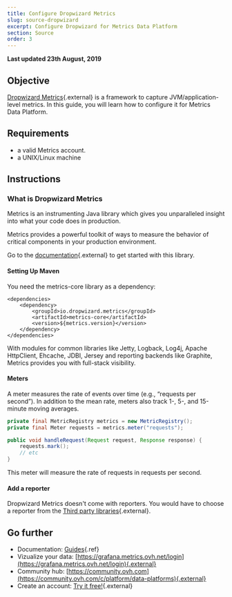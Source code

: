 ```yaml
---
title: Configure Dropwizard Metrics
slug: source-dropwizard
excerpt: Configure Dropwizard for Metrics Data Platform
section: Source
order: 3
---
```

**Last updated 23th August, 2019**

## Objective

[Dropwizard Metrics](https://metrics.dropwizard.io){.external} is a framework to capture JVM/application-level metrics. In this guide, you will learn how to configure it for Metrics Data Platform.

## Requirements

- a valid Metrics account.
- a UNIX/Linux machine

## Instructions

### What is Dropwizard Metrics

Metrics is an instrumenting Java library which gives you unparalleled insight into what your code does in production.

Metrics provides a powerful toolkit of ways to measure the behavior of critical components in your production environment.

Go to the [documentation](http://metrics.dropwizard.io/4.0.0/index.html){.external} to get started with this library.


#### Setting Up Maven

You need the metrics-core library as a dependency:

```pre
<dependencies>
    <dependency>
        <groupId>io.dropwizard.metrics</groupId>
        <artifactId>metrics-core</artifactId>
        <version>${metrics.version}</version>
    </dependency>
</dependencies>
```

With modules for common libraries like Jetty, Logback, Log4j, Apache HttpClient, Ehcache, JDBI, Jersey and reporting backends like Graphite, Metrics provides you with full-stack visibility.

#### Meters

A meter measures the rate of events over time (e.g., “requests per second”). In addition to the mean rate, meters also track 1-, 5-, and 15-minute moving averages.

```java
private final MetricRegistry metrics = new MetricRegistry();
private final Meter requests = metrics.meter("requests");

public void handleRequest(Request request, Response response) {
    requests.mark();
    // etc
}
```

This meter will measure the rate of requests in requests per second.

#### Add a reporter

Dropwizard Metrics doesn't come with reporters. You would have to choose a reporter from the [Third party libraries](http://metrics.dropwizard.io/4.0.0/manual/third-party.html){.external}.

## Go further

- Documentation: [Guides](../product.fr-fr.md){.ref}
- Vizualize your data: [https://grafana.metrics.ovh.net/login](https://grafana.metrics.ovh.net/login){.external}
- Community hub: [https://community.ovh.com](https://community.ovh.com/c/platform/data-platforms){.external}
- Create an account: [Try it free!](https://www.ovh.com/fr/order/express/#/new/express/resume?products=~(~(planCode~'metrics-free-trial~configuration~(~(label~'region~values~(~'gra1)))~option~(~)~quantity~1~productId~'metrics))&paymentMeanRequired=0){.external}
